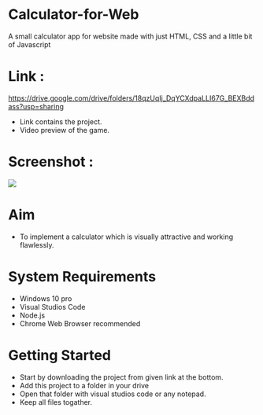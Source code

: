 # Calculator-for-Web
A small calculator app for website made with just HTML, CSS and a little bit of Javascript
# Link : 
https://drive.google.com/drive/folders/18qzUqIj_DqYCXdpaLLI67G_BEXBddass?usp=sharing

* Link contains the project.
* Video preview of the game.

# Screenshot : 

![](GameCollage.png)

# Aim
* To implement a calculator which is visually attractive and working flawlessly.

# System Requirements
* Windows 10 pro
* Visual Studios Code
* Node.js
* Chrome Web Browser recommended

# Getting Started
* Start by downloading the project from given link at the bottom.
* Add this project to a folder in your drive 
* Open that folder with visual studios code or any notepad.
* Keep all files togather.
